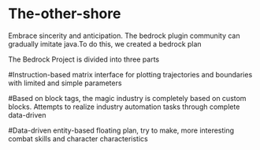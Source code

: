 # The-other-shore

Embrace sincerity and anticipation. The bedrock plugin community can gradually imitate java.To do this, we created a bedrock plan

The Bedrock Project is divided into three parts

#Instruction-based matrix interface for plotting trajectories and boundaries with limited and simple parameters

#Based on block tags, the magic industry is completely based on custom blocks. Attempts to realize industry automation tasks through complete data-driven

#Data-driven entity-based floating plan, try to make, more interesting combat skills and character characteristics
